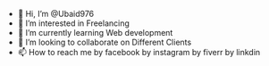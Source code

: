 - 👋 Hi, I’m @Ubaid976
- 👀 I’m interested in Freelancing
- 🌱 I’m currently learning Web development
- 💞️ I’m looking to collaborate on Different Clients
- 📫 How to reach me 
by facebook
by instagram
by fiverr
by linkdin

<!---
Ubaid976/Ubaid976 is a ✨ special ✨ repository because its `README.md` (this file) appears on your GitHub profile.
You can click the Preview link to take a look at your changes.
--->
